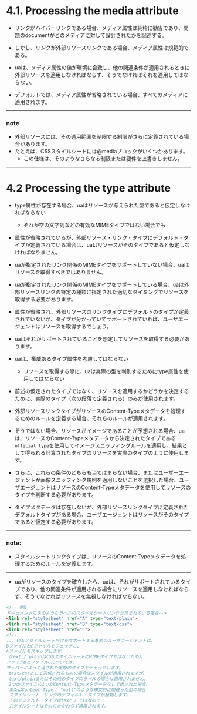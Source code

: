 # 4.1. Processing the media attribute

- リンクがハイパーリンクである場合、メディア属性は純粋に勧告であり、問題のdocumentがどのメディアに対して設計されたかを記述する。

- しかし、リンクが外部リソースリンクである場合、メディア属性は規範的である。
- uaは、メディア属性の値が環境に合致し、他の関連条件が適用されるときに外部リソースを適用しなければならず、そうでなければそれを適用してはならない。

- デフォルトでは、メディア属性が省略されている場合、すべてのメディアに適用されます。

***
### note
- 外部リソースには、その適用範囲を制限する制限がさらに定義されている場合があります。
- たとえば、CSSスタイルシートには@mediaブロックがいくつかあります。
    - この仕様は、そのようなさらなる制限または要件を上書きしません。
***


# 4.2 Processing the type attribute

- type属性が存在する場合、uaはリソースが与えられた型であると仮定しなければならない
    - それが空の文字列などの有効なMIMEタイプではない場合でも
- 属性が省略されているが、外部リソース・リンク・タイプにデフォルト・タイプが定義されている場合は、uaはリソースがそのタイプであると仮定しなければなりません。
- uaが指定されたリンク関係のMIMEタイプをサポートしていない場合、uaはリソースを取得すべきではありません。
- uaが指定されたリンク関係のMIMEタイプをサポートしている場合、uaは外部リソースリンクの特定の種類に指定された適切なタイミングでリソースを取得する必要があります。
- 属性が省略され、外部リソースのリンクタイプにデフォルトのタイプが定義されていないが、タイプが分かっていてサポートされていれば、ユーザエージェントはリソースを取得するでしょう。
- uaはそれがサポートされていることを想定してリソースを取得する必要があります。


- uaは、権威あるタイプ属性を考慮してはならない
    - リソースを取得する際に、uaは実際の型を判別するためにtype属性を使用してはならない
- 前述の仮定されたタイプではなく、リソースを適用するかどうかを決定するために、実際のタイプ（次の段落で定義される）のみが使用されます。


- 外部リソースリンクタイプがリソースのContent-Typeメタデータを処理するためのルールを定義する場合、それらのルールが適用されます。
- そうではない場合、リソースがイメージであることが予想される場合、uaは、リソースのContent-Typeメタデータから決定されたタイプである`official type`を使用してイメージスニッフィングルールを適用し、結果として得られる計算されたタイプのリソースを実際のタイプのように使用します。
- さらに、これらの条件のどちらも当てはまらない場合、またはユーザーエージェントが画像スニッフィング規則を適用しないことを選択した場合、ユーザエージェントはリソースのContent-Typeメタデータを使用してリソースのタイプを判断する必要があります。
- タイプメタデータは存在しないが、外部リソースリンクタイプに定義されたデフォルトタイプがある場合、ユーザエージェントはリソースがそのタイプであると仮定する必要があります。


***
### note:
- スタイルシートリンクタイプは、リソースのContent-Typeメタデータを処理するためのルールを定義します。
***

- uaがリソースのタイプを確立したら、uaは、それがサポートされているタイプであり、他の関連条件が適用される場合にリソースを適用しなければならず、そうでなければリソースを無視しなければならない。


```html
<!-- 例5
ドキュメントに次のようなラベルのスタイルシートリンクが含まれている場合-->
<link rel="stylesheet" href="A" type="text/plain">
<link rel="stylesheet" href="B" type="text/css">
<link rel="stylesheet" href="C">
<!--
... CSSスタイルシートだけをサポートする準拠のユーザエージェントは、
BファイルとCファイルをフェッチし、
Aファイルをスキップします
（text / plainはCSSスタイルシートのMIMEタイプではないため）。
ファイルBとファイルCについては、
サーバーによって返された実際のタイプをチェックします。
 text/cssとして送信されるものの場合はスタイルが適用されますが、
 text/plainまたはその他のタイプのラベルの場合は適用されません。
 2つのファイルの1つがContent-Typeメタデータなしで返された場合、
 またはContent-Type： "null"のような構文的に間違った型の場合
 スタイルシート・リンクのデフォルト・タイプが起動します。
 そのデフォルト・タイプはtext / cssなので、
 スタイルシートはそれにかかわらず適用されます。
```
